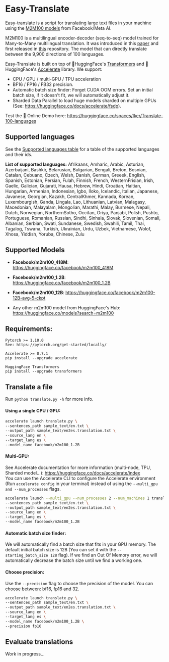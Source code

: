 # Easy-Translate

Easy-translate is a script for translating large text files in your machine using the [M2M100 models](https://arxiv.org/pdf/2010.11125.pdf) from Facebook/Meta AI.

M2M100 is a multilingual encoder-decoder (seq-to-seq) model trained for Many-to-Many multilingual translation.
It was introduced in this [paper](https://arxiv.org/abs/2010.11125) and first released in [this](https://github.com/pytorch/fairseq/tree/master/examples/m2m_100) repository.
The model that can directly translate between the 9,900 directions of 100 languages.

Easy-Translate is built on top of 🤗HuggingFace's 
[Transformers](https://huggingface.co/docs/transformers/index) and 
🤗HuggingFace's [Accelerate](https://huggingface.co/docs/accelerate/index) library. We support:

 * CPU / GPU / multi-GPU / TPU acceleration
 * BF16 / FP16 / FB32 precision.
 * Automatic batch size finder: Forget CUDA OOM errors. Set an initial batch size, if it doesn't fit, we will automatically adjust it.
 * Sharded Data Parallel to load huge models sharded on multiple GPUs (See: https://huggingface.co/docs/accelerate/fsdp).

Test the 🔌 Online Demo here: https://huggingface.co/spaces/Iker/Translate-100-languages

## Supported languages
See the [Supported languages table](supported_languages.md) for a table of the supported languages and their ids.

**List of supported languages:** 
Afrikaans, Amharic, Arabic, Asturian, Azerbaijani, Bashkir, Belarusian, Bulgarian, Bengali, Breton, Bosnian, Catalan, Cebuano, Czech, Welsh, Danish, German, Greeek, English, Spanish, Estonian, Persian, Fulah, Finnish, French, WesternFrisian, Irish, Gaelic, Galician, Gujarati, Hausa, Hebrew, Hindi, Croatian, Haitian, Hungarian, Armenian, Indonesian, Igbo, Iloko, Icelandic, Italian, Japanese, Javanese, Georgian, Kazakh, CentralKhmer, Kannada, Korean, Luxembourgish, Ganda, Lingala, Lao, Lithuanian, Latvian, Malagasy, Macedonian, Malayalam, Mongolian, Marathi, Malay, Burmese, Nepali, Dutch, Norwegian, NorthernSotho, Occitan, Oriya, Panjabi, Polish, Pushto, Portuguese, Romanian, Russian, Sindhi, Sinhala, Slovak, Slovenian, Somali, Albanian, Serbian, Swati, Sundanese, Swedish, Swahili, Tamil, Thai, Tagalog, Tswana, Turkish, Ukrainian, Urdu, Uzbek, Vietnamese, Wolof, Xhosa, Yiddish, Yoruba, Chinese, Zulu

## Supported Models

 * **Facebook/m2m100_418M**: https://huggingface.co/facebook/m2m100_418M

 * **Facebook/m2m100_1.2B**: https://huggingface.co/facebook/m2m100_1.2B

 * **Facebook/m2m100_12B**: https://huggingface.co/facebook/m2m100-12B-avg-5-ckpt
    
 * Any other m2m100 model from HuggingFace's Hub: https://huggingface.co/models?search=m2m100


## Requirements:

```
Pytorch >= 1.10.0
See: https://pytorch.org/get-started/locally/

Accelerate >= 0.7.1
pip install --upgrade accelerate

HuggingFace Transformers 
pip install --upgrade transformers
```

## Translate a file

Run `python translate.py -h` for more info. 

#### Using a single CPU / GPU:
```bash
accelerate launch translate.py \
--sentences_path sample_text/en.txt \
--output_path sample_text/en2es.translation.txt \
--source_lang en \
--target_lang es \
--model_name facebook/m2m100_1.2B
```

#### Multi-GPU:
See Accelerate documentation for more information (multi-node, TPU, Sharded model...): https://huggingface.co/docs/accelerate/index  
You can use the Accelerate CLI to configure the Accelerate environment (Run 
`accelerate config` in your terminal) instead of using the 
`--multi_gpu and --num_processes` flags.

```bash
accelerate launch --multi_gpu --num_processes 2 --num_machines 1 translate.py \
--sentences_path sample_text/en.txt \
--output_path sample_text/en2es.translation.txt \
--source_lang en \
--target_lang es \
--model_name facebook/m2m100_1.2B
```

#### Automatic batch size finder:
We will automatically find a batch size that fits in your GPU memory.
The default initial batch size is 128 (You can set it with the `--starting_batch_size 128` flag).
If we find an Out Of Memory error, we will automatically decrease the batch size until we find a working one.



#### Choose precision:
Use the `--precision` flag to choose the precision of the model. You can choose between: bf16, fp16 and 32. 

```bash
accelerate launch translate.py \
--sentences_path sample_text/en.txt \
--output_path sample_text/en2es.translation.txt \
--source_lang en \
--target_lang es \
--model_name facebook/m2m100_1.2B \
--precision fp16 
```

## Evaluate translations

Work in progress...


